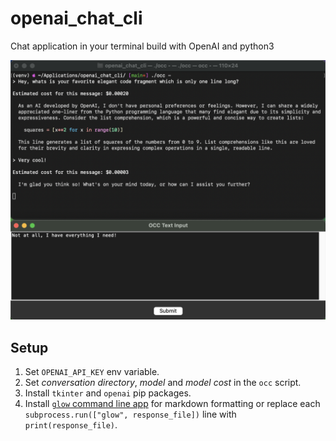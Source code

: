 # openai_chat_cli
Chat application in your terminal build with OpenAI and python3

![openai_chat_cli screenshot](screenshot.png)

## Setup

1. Set <code>OPENAI_API_KEY</code> env variable.
2. Set _conversation directory_, _model_ and _model cost_ in the <code>occ</code> script.
3. Install <code>tkinter</code> and <code>openai</code> pip packages.
4. Install [<code>glow</code> command line app](https://github.com/charmbracelet/glow) for markdown formatting or replace each <code>subprocess.run(["glow", response_file])</code> line with <code>print(response_file)</code>.
